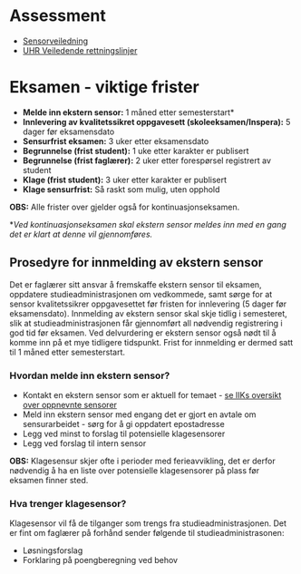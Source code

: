 # Assessment


* [Sensorveiledning](https://innsida.ntnu.no/wiki/-/wiki/Norsk/Sensorveiledning)
* [UHR Veiledende rettningslinjer](https://www.uhr.no/temasider/karaktersystemet/veiledende-retningslinjer-for-sensur/)


# Eksamen - viktige frister

* **Melde inn ekstern sensor:**                                               1 måned etter semesterstart*
* **Innlevering av kvalitetssikret oppgavesett (skoleeksamen/Inspera):**      5 dager før eksamensdato
* **Sensurfrist eksamen:**                                                    3 uker etter eksamensdato
* **Begrunnelse (frist student):**                                            1 uke etter karakter er publisert
* **Begrunnelse (frist faglærer):**                                           2 uker etter forespørsel registrert av student
* **Klage (frist student):**                                                  3 uker etter karakter er publisert
* **Klage sensurfrist:**                                                      Så raskt som mulig, uten opphold 

**OBS:** Alle frister over gjelder også for kontinuasjonseksamen. 

**Ved kontinuasjonseksamen skal ekstern sensor meldes inn med en gang det er klart at denne vil gjennomføres.*

## Prosedyre for innmelding av ekstern sensor

Det er faglærer sitt ansvar å fremskaffe ekstern sensor til eksamen, oppdatere studieadministrasjonen om vedkommede, samt sørge for at sensor kvalitetssikrer oppgavesettet før fristen for innlevering (5 dager før eksamensdato). Innmelding av ekstern sensor skal skje tidlig i semesteret, slik at studieadministrasjonen får gjennomført all nødvendig registrering i god tid før eksamen. Ved delvurdering er ekstern sensor også nødt til å komme inn på et mye tidligere tidspunkt. Frist for innmelding er dermed satt til 1 måned etter semesterstart. 

### Hvordan melde inn ekstern sensor?

* Kontakt en ekstern sensor som er aktuell for temaet - [se IIKs oversikt over oppnevnte sensorer](https://studntnu.sharepoint.com/:b:/r/sites/o365_IIKAllStaff/Shared%20Documents/General/Eksterne%20sensorer%20ved%20IIK/Oversikt%20sensorer%2021-24.pdf?csf=1&web=1&e=BpITiu)
* Meld inn ekstern sensor med engang det er gjort en avtale om sensurarbeidet - sørg for å gi oppdatert epostadresse
* Legg ved minst to forslag til potensielle klagesensorer
* Legg ved forslag til intern sensor

**OBS:** Klagesensur skjer ofte i perioder med ferieavvikling, det er derfor nødvendig å ha en liste over potensielle klagesensorer på plass før eksamen finner sted. 
 

### Hva trenger klagesensor?

Klagesensor vil få de tilganger som trengs fra studieadministrasjonen. Det er fint om faglærer på forhånd sender følgende til studieadministrasonen:

* Løsningsforslag
* Forklaring på poengberegning ved behov

